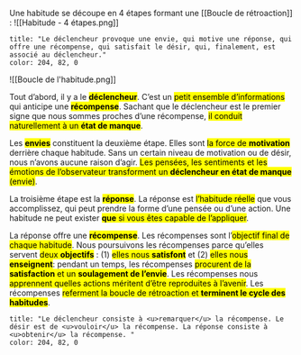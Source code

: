 Une habitude se découpe en 4 étapes formant une [[Boucle de rétroaction]] :
![[Habitude - 4 étapes.png]]
```ad-quote
title: "Le déclencheur provoque une envie, qui motive une réponse, qui offre une récompense, qui satisfait le désir, qui, finalement, est associé au déclencheur."
color: 204, 82, 0
```
![[Boucle de l'habitude.png]]

Tout d’abord, il y a le <mark class="hltr-default">**déclencheur**</mark>. C’est un <mark class="hltr-default">petit ensemble d’informations</mark> qui anticipe une <mark class="hltr-default">**récompense**</mark>. Sachant que le déclencheur est le premier signe que nous sommes proches d’une récompense, <mark class="hltr-default">il conduit naturellement à un **état de manque**</mark>.

Les <mark class="hltr-default">**envies**</mark> constituent la deuxième étape. Elles sont <mark class="hltr-default">la force de **motivation**</mark> derrière chaque habitude. Sans un certain niveau de motivation ou de désir, nous n’avons aucune raison d’agir. <mark class="hltr-default">Les pensées, les sentiments et les émotions de l’observateur transforment un **déclencheur en état de manque** (envie)</mark>. 

La troisième étape est la <mark class="hltr-default">**réponse**</mark>. La réponse est <mark class="hltr-default">l’habitude réelle</mark> que vous accomplissez, qui peut prendre la forme d’une pensée ou d’une action. Une habitude ne peut exister <mark class="hltr-default">**que** si vous êtes capable de l’appliquer</mark>. 

La réponse offre une <mark class="hltr-default">**récompense**</mark>. Les récompenses sont l’<mark class="hltr-default">objectif final de chaque habitude</mark>. Nous poursuivons les récompenses parce qu’elles servent <mark class="hltr-default">deux **objectifs**</mark> : (1) <mark class="hltr-default">elles nous **satisfont**</mark> et (2) <mark class="hltr-default">elles nous **enseignent**</mark>: pendant un temps, les récompenses <mark class="hltr-default">procurent de la **satisfaction** et un **soulagement de l’envie**</mark>. Les récompenses nous <mark class="hltr-default">apprennent quelles actions méritent d’être reproduites à l’avenir</mark>. Les récompenses <mark class="hltr-default">referment la boucle de rétroaction et **terminent le cycle des habitudes**</mark>. 
```ad-quote
title: "Le déclencheur consiste à <u>remarquer</u> la récompense. Le désir est de <u>vouloir</u> la récompense. La réponse consiste à <u>obtenir</u> la récompense. "
color: 204, 82, 0
```